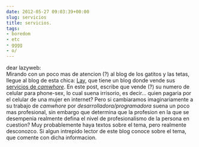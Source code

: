 ```yaml
---  
date: 2012-05-27 09:03:39+00:00  
slug: servicios  
title: servicios.  
tags:  
- boredom  
- etc  
- gggg  
- o/  
---  
```

  
dear lazyweb:  
Mirando con un poco mas de atencion (?) al blog de los gatitos y las tetas, llegue al blog de esta chica: [Lay](http://purpleylay.tumblr.com/), que tiene un blog donde vende sus [servicios de _camwhore_](http://purpleylay.tumblr.com/post/23737462590/another-sale-cuz-im-desperate). En este post, escribe que vende (?) su numero de celular para phone-sex, lo cual suena irrisorio, es decir... quien pagaria por el celular de una mujer en internet? Pero si cambiaramos imaginariamente a su trabajo de _camwhore_ por _desarrolladora/programadora_ suena un poco mas profesional, sin embargo que determina que la profesion en la que se desempenia realmente defina el nivel de profesionalismo de la persona en cuestion? Muy probablemente haya textos sobre el tema, pero realmente desconozco. Si algun intrepido lector de este blog conoce sobre el tema, que comente con dicha informacion.  
